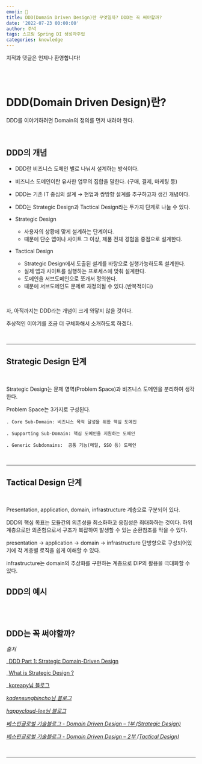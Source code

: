 ```yaml
---
emoji: 🔮
title: DDD(Domain Driven Design)란 무엇일까? DDD는 꼭 써야할까?
date: '2022-07-23 00:00:00'
author: 주녁
tags: 스프링 Spring DI 생성자주입
categories: knowledge
---
```


지적과 댓글은 언제나 환영합니다!

<br/><br/>

# DDD(Domain Driven Design)란?

DDD를 이야기하려면 Domain의 정의를 먼저 내려야 한다.

<br/>

## **DDD의 개념**

- DDD란 비즈니스 도메인 별로 나눠서 설계하는 방식이다.

- 비즈니스 도메인이란 유사한 업무의 집합을 말한다. (구매, 결제, 마케팅 등)

- DDD는 기존 IT 중심의 설계 → 현업과 쌍방향 설계를 추구하고자 생긴 개념이다.

- DDD는 Strategic Design과 Tactical Design라는 두가지 단계로 나눌 수 있다.

- Strategic Design
    - 사용자의 상황에 맞게 설계하는 단계이다. 
    - 때문에 단순 앱이나 사이트 그 이상, 제품 전체 경험을 중점으로 설계한다.

- Tactical Design
    - Strategic Design에서 도출된 설계를 바탕으로 실행가능하도록 설계한다.
    - 실제 앱과 사이트를 실행하는 프로세스에 맞춰 설계한다.
    - 도메인을 서브도메인으로 쪼개서 정의한다.
    - 때문에 서브도메인도 문제로 재정의될 수 있다.(반복적이다)

<br>

자, 아직까지는 DDD라는 개념이 크게 와닿지 않을 것이다.

추상적인 이야기를 조금 더 구체화해서 소개하도록 하겠다.

<br>

---
## **Strategic Design 단계**

<br>

Strategic Design는 문제 영역(Problem Space)과 비즈니스 도메인을 분리하여 생각한다.

Problem Space는 3가지로 구성된다.

    . Core Sub-Domain: 비즈니스 목적 달성을 위한 핵심 도메인

    . Supporting Sub-Domain: 핵심 도메인을 지원하는 도메인

    . Generic Subdomains:  공통 기능(메일, SSO 등) 도메인

<br>

---
## **Tactical Design 단계**

<br>

Presentation, application, domain, infrastructure 계층으로 구분되어 있다.

DDD의 핵심 목표는 모듈간의 의존성을 최소화하고 응집성은 최대화하는 것이다.
하위 계층으로만 의존함으로서 구조가 복잡하여 발생할 수 있는 순환참조를 막을 수 있다.

presentation → application → domain → infrastructure
단방향으로 구성되어있기에 각 계층별 로직을 쉽게 이해할 수 있다.

infrastructure는 domain의 추상화를 구현하는 계층으로 DIP의 활용을 극대화할 수 있다.

## **DDD의 예시**


<br/><br/>

## **DDD는 꼭 써야할까?**



_출처_

_[DDD Part 1: Strategic Domain-Driven Design](https://vaadin.com/blog/ddd-part-1-strategic-domain-driven-design)

_[What is Strategic Design ?](https://thedomaindrivendesign.io/what-is-strategic-design/)

_[koreapy님 블로그](https://koreapy.tistory.com/1227)

_[kadensungbincho님 블로그](https://kadensungbincho.tistory.com/73)_

_[happycloud-lee님 블로그](https://happycloud-lee.tistory.com/94)_

_[베스핀글로벌 기술블로그 - Domain Driven Design – 1부 (Strategic Design)](https://blog.bespinglobal.com/post/domain-driven-design-1%EB%B6%80-strategic-design/)_

_[베스핀글로벌 기술블로그 - Domain Driven Design – 2부 (Tactical Design)](https://blog.bespinglobal.com/post/domain-driven-design-2%eb%b6%80-tactical-design/)_

<br/>

---

```toc

```
